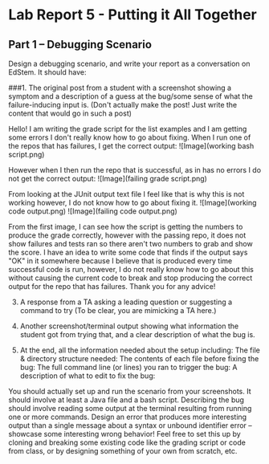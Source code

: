 # Lab Report 5 - Putting it All Together

## Part 1 – Debugging Scenario

Design a debugging scenario, and write your report as a conversation on EdStem. It should have:

###1. The original post from a student with a screenshot showing a symptom and a description of a guess at the bug/some
   sense of what the failure-inducing input is. (Don't actually make the post! Just write the content that would go in such a post)

   Hello! I am writing the grade script for the list examples and I am getting some errors I don't really know how to go about fixing.
   When I run one of the repos that has failures, I get the correct output: ![Image](working bash script.png)

   However when I then run the repo that is successful, as in has no errors I do not get the correct output: ![Image](failing grade script.png)

   From looking at the JUnit output text file I feel like that is why this is not working however, I do not know how to go about fixing it.
   ![Image](working code output.png) ![Image](failing code output.png)

   From the first image, I can see how the script is getting the numbers to produce the grade correctly, however with the passing repo, it does not
   show failures and tests ran so there aren't two numbers to grab and show the score. I have an idea to write some code that finds if the output
   says "OK" in it somewhere because I believe that is produced every time successful code is run, however, I do not really know how to go about
   this without causing the current code to break and stop producing the correct output for the repo that has failures. Thank you for any advice!
   
3. A response from a TA asking a leading question or suggesting a command to try (To be clear, you are mimicking a TA here.)

4. Another screenshot/terminal output showing what information the student got from trying that, and a clear description of what the bug is.

5. At the end, all the information needed about the setup including:
The file & directory structure needed:
The contents of each file before fixing the bug:
The full command line (or lines) you ran to trigger the bug:
A description of what to edit to fix the bug:

You should actually set up and run the scenario from your screenshots. 
It should involve at least a Java file and a bash script. Describing the bug 
should involve reading some output at the terminal resulting from running one 
or more commands. Design an error that produces more interesting output than a 
single message about a syntax or unbound identifier error – showcase some interesting wrong behavior! 
Feel free to set this up by cloning and breaking some existing code like the grading script or code from class, or by designing something of your own from scratch, etc.
